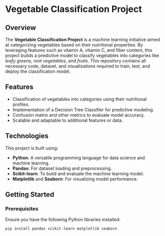 # Vegetable Classification Project

## Overview
The **Vegetable Classification Project** is a machine learning initiative aimed at categorizing vegetables based on their nutritional properties. By leveraging features such as vitamin A, vitamin C, and fiber content, this project builds a predictive model to classify vegetables into categories like *leafy greens*, *root vegetables*, and *fruits*. This repository contains all necessary code, dataset, and visualizations required to train, test, and deploy the classification model.

## Features
- Classification of vegetables into categories using their nutritional profiles.
- Implementation of a Decision Tree Classifier for predictive modeling.
- Confusion matrix and other metrics to evaluate model accuracy.
- Scalable and adaptable to additional features or data.

## Technologies
This project is built using:
- **Python**: A versatile programming language for data science and machine learning.
- **Pandas**: For dataset loading and preprocessing.
- **Scikit-learn**: To build and evaluate the machine learning model.
- **Matplotlib** and **Seaborn**: For visualizing model performance.

## Getting Started

### Prerequisites
Ensure you have the following Python libraries installed:
```bash
pip install pandas scikit-learn matplotlib seaborn
